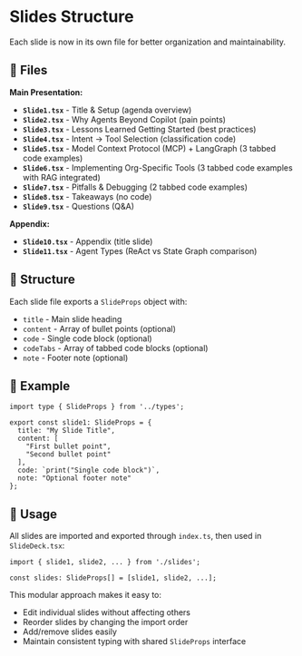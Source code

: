 # Slides Structure

Each slide is now in its own file for better organization and maintainability.

## 📁 Files

**Main Presentation:**
- **`Slide1.tsx`** - Title & Setup (agenda overview)
- **`Slide2.tsx`** - Why Agents Beyond Copilot (pain points)
- **`Slide3.tsx`** - Lessons Learned Getting Started (best practices)
- **`Slide4.tsx`** - Intent → Tool Selection (classification code)
- **`Slide5.tsx`** - Model Context Protocol (MCP) + LangGraph (3 tabbed code examples)
- **`Slide6.tsx`** - Implementing Org-Specific Tools (3 tabbed code examples with RAG integrated)  
- **`Slide7.tsx`** - Pitfalls & Debugging (2 tabbed code examples)
- **`Slide8.tsx`** - Takeaways (no code)
- **`Slide9.tsx`** - Questions (Q&A)

**Appendix:**
- **`Slide10.tsx`** - Appendix (title slide)
- **`Slide11.tsx`** - Agent Types (ReAct vs State Graph comparison)

## 🔧 Structure

Each slide file exports a `SlideProps` object with:
- `title` - Main slide heading
- `content` - Array of bullet points (optional)
- `code` - Single code block (optional)
- `codeTabs` - Array of tabbed code blocks (optional)
- `note` - Footer note (optional)

## 📝 Example

```tsx
import type { SlideProps } from '../types';

export const slide1: SlideProps = {
  title: "My Slide Title",
  content: [
    "First bullet point",
    "Second bullet point"
  ],
  code: `print("Single code block")`,
  note: "Optional footer note"
};
```

## 🚀 Usage

All slides are imported and exported through `index.ts`, then used in `SlideDeck.tsx`:

```tsx
import { slide1, slide2, ... } from './slides';

const slides: SlideProps[] = [slide1, slide2, ...];
```

This modular approach makes it easy to:
- Edit individual slides without affecting others
- Reorder slides by changing the import order
- Add/remove slides easily
- Maintain consistent typing with shared `SlideProps` interface
